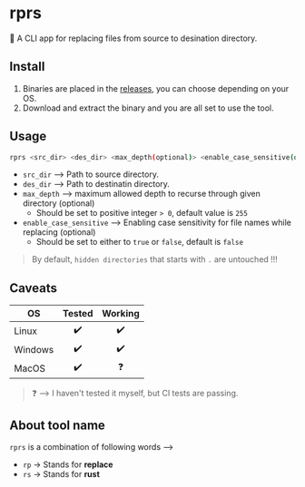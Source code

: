 # rprs
:crab: A CLI app for replacing files from source to desination directory.

## Install
1. Binaries are placed in the [releases](https://github.com/Karthik-d-k/rprs/releases), you can choose depending on your OS.
2. Download and extract the binary and you are all set to use the tool.

## Usage
```bash
rprs <src_dir> <des_dir> <max_depth(optional)> <enable_case_sensitive(optional)>
```
- `src_dir` --> Path to source directory.
- `des_dir` --> Path to destinatin directory.
- `max_depth` --> maximum allowed depth to recurse through given directory (optional)
  - Should be set to positive integer `> 0`, default value is `255`
- `enable_case_sensitive` --> Enabling case sensitivity for file names while replacing (optional)
  - Should be set to either to `true` or `false`, default is `false`
> By default, `hidden directories` that starts with `.` are untouched !!!

## Caveats
|OS      | Tested           | Working          |
|--------|:----------------:|:----------------:|
|Linux   |:heavy_check_mark:|:heavy_check_mark:|
|Windows |:heavy_check_mark:|:heavy_check_mark:|
|MacOS   |:heavy_check_mark:|:question:        |
> :question: --> I haven't tested it myself, but CI tests are passing.

## About tool name
`rprs` is a combination of following words -->
- `rp` -> Stands for **replace**
- `rs` -> Stands for **rust**
